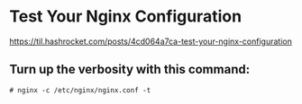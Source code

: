 Test Your Nginx Configuration
===

https://til.hashrocket.com/posts/4cd064a7ca-test-your-nginx-configuration

## Turn up the verbosity with this command:

    # nginx -c /etc/nginx/nginx.conf -t

